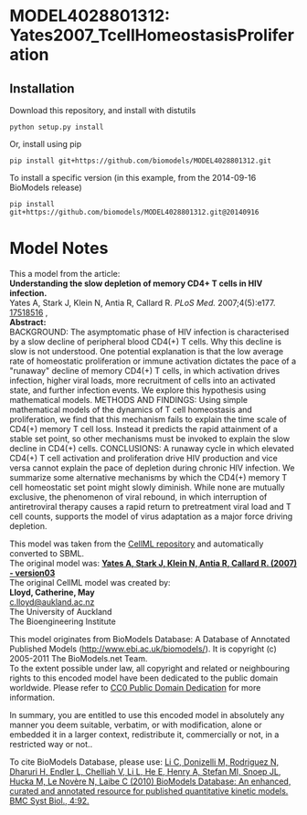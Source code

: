# MODEL4028801312: Yates2007_TcellHomeostasisProliferation

## Installation

Download this repository, and install with distutils

`python setup.py install`

Or, install using pip

`pip install git+https://github.com/biomodels/MODEL4028801312.git`

To install a specific version (in this example, from the 2014-09-16 BioModels release)

`pip install git+https://github.com/biomodels/MODEL4028801312.git@20140916`


# Model Notes


This a model from the article:  
**Understanding the slow depletion of memory CD4+ T cells in HIV infection.**   
Yates A, Stark J, Klein N, Antia R, Callard R. _PLoS Med._ 2007;4(5):e177.
[17518516](http://www.ncbi.nlm.nih.gov/pubmed/17518516) ,  
**Abstract:**   
BACKGROUND: The asymptomatic phase of HIV infection is characterised by a slow
decline of peripheral blood CD4(+) T cells. Why this decline is slow is not
understood. One potential explanation is that the low average rate of
homeostatic proliferation or immune activation dictates the pace of a
"runaway" decline of memory CD4(+) T cells, in which activation drives
infection, higher viral loads, more recruitment of cells into an activated
state, and further infection events. We explore this hypothesis using
mathematical models. METHODS AND FINDINGS: Using simple mathematical models of
the dynamics of T cell homeostasis and proliferation, we find that this
mechanism fails to explain the time scale of CD4(+) memory T cell loss.
Instead it predicts the rapid attainment of a stable set point, so other
mechanisms must be invoked to explain the slow decline in CD4(+) cells.
CONCLUSIONS: A runaway cycle in which elevated CD4(+) T cell activation and
proliferation drive HIV production and vice versa cannot explain the pace of
depletion during chronic HIV infection. We summarize some alternative
mechanisms by which the CD4(+) memory T cell homeostatic set point might
slowly diminish. While none are mutually exclusive, the phenomenon of viral
rebound, in which interruption of antiretroviral therapy causes a rapid return
to pretreatment viral load and T cell counts, supports the model of virus
adaptation as a major force driving depletion.

This model was taken from the [CellML
repository](http://www.cellml.org/models) and automatically converted to SBML.  
The original model was: [ **Yates A, Stark J, Klein N, Antia R, Callard R.
(2007) - version03**
](http://www.cellml.org/models/yates_stark_klein_antia_callard_2007_version03)  
The original CellML model was created by:  
**Lloyd, Catherine, May**   
c.lloyd@aukland.ac.nz  
The University of Auckland  
The Bioengineering Institute  

This model originates from BioModels Database: A Database of Annotated
Published Models (http://www.ebi.ac.uk/biomodels/). It is copyright (c)
2005-2011 The BioModels.net Team.  
To the extent possible under law, all copyright and related or neighbouring
rights to this encoded model have been dedicated to the public domain
worldwide. Please refer to [CC0 Public Domain
Dedication](http://creativecommons.org/publicdomain/zero/1.0/) for more
information.

In summary, you are entitled to use this encoded model in absolutely any
manner you deem suitable, verbatim, or with modification, alone or embedded it
in a larger context, redistribute it, commercially or not, in a restricted way
or not..  
  
To cite BioModels Database, please use: [Li C, Donizelli M, Rodriguez N,
Dharuri H, Endler L, Chelliah V, Li L, He E, Henry A, Stefan MI, Snoep JL,
Hucka M, Le Novère N, Laibe C (2010) BioModels Database: An enhanced, curated
and annotated resource for published quantitative kinetic models. BMC Syst
Biol., 4:92.](http://www.ncbi.nlm.nih.gov/pubmed/20587024)


